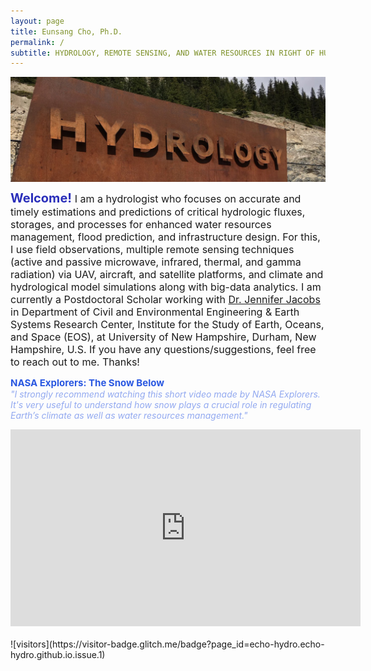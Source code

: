 ```yaml
---
layout: page
title: Eunsang Cho, Ph.D.
permalink: /
subtitle: HYDROLOGY, REMOTE SENSING, AND WATER RESOURCES IN RIGHT OF HUMAN & CLIMATE IMPACTS
---
```


<img src="img/hydrology.jpg" width="820" align="center"/>

<b><span style="font-size: 20px !important; color: #2a2eba;">Welcome! </span></b> <span style="font-size: 16px !important;"> I am a hydrologist who focuses on accurate and timely estimations and predictions of critical hydrologic fluxes, storages, and processes for enhanced water resources management, flood prediction, and infrastructure design. For this, I use field observations, multiple remote sensing techniques (active and passive microwave, infrared, thermal, and gamma radiation) via UAV, aircraft, and satellite platforms, and climate and hydrological model simulations along with big-data analytics. 
I am currently a Postdoctoral Scholar working with <a href="https://ceps.unh.edu/person/jennifer-jacobs">Dr. Jennifer Jacobs</a> in Department of Civil and Environmental Engineering & Earth Systems Research Center, Institute for the Study of Earth, Oceans, and Space (EOS), at University of New Hampshire, Durham, New Hampshire, U.S. If you have any questions/suggestions, feel free to reach out to me. Thanks! </span>  

<span style="font-size: 15px !important; color: #2A58E1;"><b> NASA Explorers: The Snow Below </b></span>
<br>
<span style="font-size: 14px !important; color: #92A9F0;"><i> "I strongly recommend watching this short video made by NASA Explorers. It's very useful to understand how snow plays a crucial role in regulating Earth’s climate as well as water resources management." </i></span>
<center><iframe width="560" height="315" src="https://www.youtube.com/embed/60D5EWLb20Y" frameborder="0" allow="accelerometer; autoplay; encrypted-media; gyroscope; picture-in-picture" allowfullscreen></iframe></center>


<br>
![visitors](https://visitor-badge.glitch.me/badge?page_id=echo-hydro.echo-hydro.github.io.issue.1)
